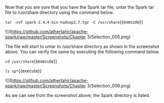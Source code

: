 
 

Now that you are sure that you have the Spark tar file, untar the Spark tar file to /usr/share directory using the command below.

`tar -xvf spark-2.4.4-bin-hadoop2.7.tgz -C /usr/share`{{execute}} 
 
![](https://github.com/athertahir/apache-spark/raw/master/Screenshots/Chapter 3/Selection_005.png)

The file will start to untar to /usr/share directory as shown in the screenshot above. You can verify the same by executing the following command below.

`cd /usr/share`{{execute}}

`ls sp*`{{execute}}

![](https://github.com/athertahir/apache-spark/raw/master/Screenshots/Chapter 3/Selection_006.png)

As we can see from the screenshot above, the Spark directory is listed.

